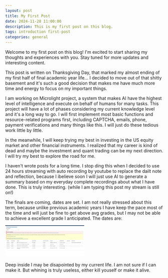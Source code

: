 ```yaml
---
layout: post
title: My First Post
date: 2024-11-28 11:00:00
description: This is my first post on this blog.
tags: introduction first-post
categories: general
---
```


Welcome to my first post on this blog! I'm excited to start sharing my thoughts and experiences with you. Stay tuned for more updates and interesting content.

This post is written on Thanksgiving Day, that marked my almost ending of my first half of final academic year life... I decided to move out of that shitty basement and it's such a good decision that makes me have much more time and energy to focus on my important things.

I am working on Microlight project, a system that makes AI have the highest level of intelligence and execute on behalf of humans for many tasks. This project will have a lot of phases considering my current knowledge level and it's a long way to go. I will first implement most basic functions and resource-related programs first, including CAPTCHA, emails, phone, payment verifications and many things like this. I will just do these tedious work little by little.

In the meanwhile, I will keep trying my best in investing in the US equity market and other financial instruments. I realized that my career is kind of dead and maybe the investment and quant trading can be my next direction. I will try my best to explore the road for me.

I haven't wrote posts for a long time. I stop ding this when I decided to use 24 hours streaming with auto recording by youtube to replace the dailt note and reflection, because I ibelieve soon I will just use AI to generate a summary based on my everyday complete recordings about what I have done. This is truly interesting. (while I am typing this post my stream is still on!)

The finals are coming, dates are set. I am not really stressed about this term, because unlike previous academic years I have keep the pace most of the time and will just be fine to get above avg grades, but I may not be able to achieve a excellent grade I anticipated. The dates are:

<img src="/assets/img/finals.png" width="50%" alt="Finals Dates">

Deep inside I may be disapointed by my current life. I am not sure if I can make it. But whining is truly useless, either kill youself or make it alive.
